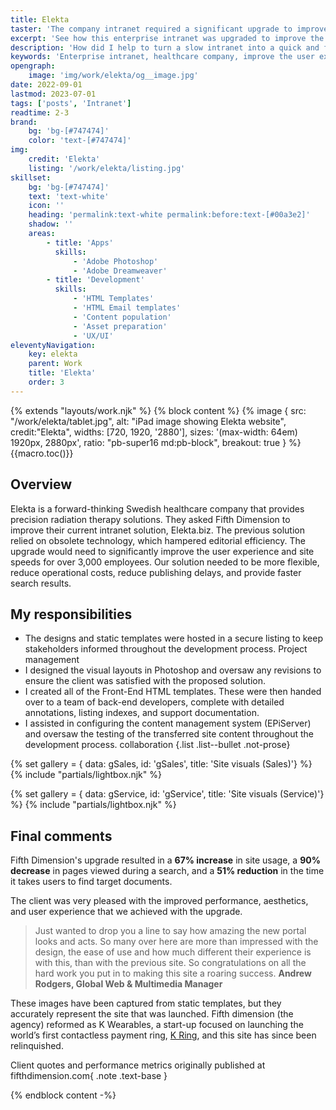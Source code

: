 ```yaml
---
title: Elekta
taster: 'The company intranet required a significant upgrade to improve the user experience of over 3,000 employees. The brief specified that the site be adaptable, have low operational costs, be quick to publish, and provide quick search results.'
excerpt: 'See how this enterprise intranet was upgraded to improve the user experience of 3,000+ employees.'
description: 'How did I help to turn a slow intranet into a quick and flexible resource for over 3,000 employees? See the visuals I created, as well as the Front-End templates I developed to optimise the site.'
keywords: 'Enterprise intranet, healthcare company, improve the user experience, flexible solution, site optimisation, improved performance, aesthetics, user experience, upgrade'
opengraph:
    image: 'img/work/elekta/og__image.jpg'
date: 2022-09-01
lastmod: 2023-07-01
tags: ['posts', 'Intranet']
readtime: 2-3
brand:
    bg: 'bg-[#747474]'
    color: 'text-[#747474]'
img:
    credit: 'Elekta'
    listing: '/work/elekta/listing.jpg'
skillset:
    bg: 'bg-[#747474]'
    text: 'text-white'
    icon: ''
    heading: 'permalink:text-white permalink:before:text-[#00a3e2]'
    shadow: ''
    areas:
        - title: 'Apps'
          skills:
              - 'Adobe Photoshop'
              - 'Adobe Dreamweaver'
        - title: 'Development'
          skills:
              - 'HTML Templates'
              - 'HTML Email templates'
              - 'Content population'
              - 'Asset preparation'
              - 'UX/UI'
eleventyNavigation:
    key: elekta
    parent: Work
    title: 'Elekta'
    order: 3
---
```


{% extends "layouts/work.njk" %}
{% block content %}
{% image { src: "/work/elekta/tablet.jpg", alt: "iPad image showing Elekta website", credit:"Elekta", widths: [720, 1920, '2880'], sizes: '(max-width: 64em) 1920px, 2880px', ratio: "pb-super16 md:pb-block", breakout: true } %}
{{macro.toc()}}

## Overview

Elekta is a forward-thinking Swedish healthcare company that provides precision radiation therapy solutions. They asked Fifth Dimension to improve their current intranet solution, Elekta.biz. The previous solution relied on obsolete technology, which hampered editorial efficiency. The upgrade would need to significantly improve the user experience and site speeds for over 3,000 employees.
Our solution needed to be more flexible, reduce operational costs, reduce publishing delays, and provide faster search results.

## My responsibilities

-   The designs and static templates were hosted in a secure listing to keep stakeholders informed throughout the development process. <span class="label label--info !m-0">Project management</span>
-   I designed the visual layouts in Photoshop and oversaw any revisions to ensure the client was satisfied with the proposed solution.
-   I created all of the Front-End HTML templates. These were then handed over to a team of back-end developers, complete with detailed annotations, listing indexes, and support documentation.
-   I assisted in configuring the content management system (EPiServer) and oversaw the testing of the transferred site content throughout the development process. <span class="label label--info !m-0">collaboration</span>
    {.list .list--bullet .not-prose}

{% set gallery = { data: gSales, id: 'gSales', title: 'Site visuals (Sales)'} %}
{% include "partials/lightbox.njk" %}

{% set gallery = { data: gService, id: 'gService', title: 'Site visuals (Service)'} %}
{% include "partials/lightbox.njk" %}

## Final comments

Fifth Dimension's upgrade resulted in a **67% increase** in site usage, a **90% decrease** in pages viewed during a search, and a **51% reduction** in the time it takes users to find target documents.

The client was very pleased with the improved performance, aesthetics, and user experience that we achieved with the upgrade.

> Just wanted to drop you a line to say how amazing the new portal looks and acts. So many over here are more than impressed with the design, the ease of use and how much different their experience is with this, than with the previous site. So congratulations on all the hard work you put in to making this site a roaring success.
> **Andrew Rodgers, Global Web & Multimedia Manager**

These images have been captured from static templates, but they accurately represent the site that was launched. Fifth dimension (the agency) reformed as K Wearables, a start-up focused on launching the world’s first contactless payment ring, [K Ring](/work/mykring), and this site has since been relinquished.

Client quotes and performance metrics originally published at fifthdimension.com{ .note .text-base }

{% endblock content -%}
